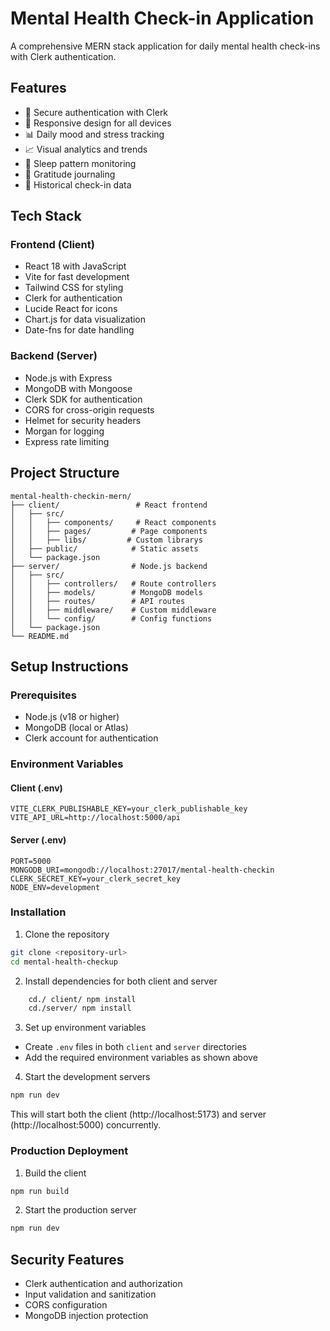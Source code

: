 # Mental Health Check-in Application

A comprehensive MERN stack application for daily mental health check-ins with Clerk authentication.

## Features

- 🔐 Secure authentication with Clerk
- 📱 Responsive design for all devices
- 📊 Daily mood and stress tracking
- 📈 Visual analytics and trends
- 🌙 Sleep pattern monitoring
- 🙏 Gratitude journaling
- 📅 Historical check-in data

## Tech Stack

### Frontend (Client)
- React 18 with JavaScript
- Vite for fast development
- Tailwind CSS for styling
- Clerk for authentication
- Lucide React for icons
- Chart.js for data visualization
- Date-fns for date handling

### Backend (Server)
- Node.js with Express
- MongoDB with Mongoose
- Clerk SDK for authentication
- CORS for cross-origin requests
- Helmet for security headers
- Morgan for logging
- Express rate limiting

## Project Structure

```
mental-health-checkin-mern/
├── client/                 # React frontend
│   ├── src/
│   │   ├── components/     # React components
│   │   ├── pages/         # Page components
│   │   ├── libs/         # Custom librarys
│   ├── public/            # Static assets
│   └── package.json
├── server/                # Node.js backend
│   ├── src/
│   │   ├── controllers/   # Route controllers
│   │   ├── models/        # MongoDB models
│   │   ├── routes/        # API routes
│   │   ├── middleware/    # Custom middleware
│   │   └── config/        # Config functions
│   └── package.json
└── README.md
```

## Setup Instructions

### Prerequisites
- Node.js (v18 or higher)
- MongoDB (local or Atlas)
- Clerk account for authentication

### Environment Variables

#### Client (.env)
```
VITE_CLERK_PUBLISHABLE_KEY=your_clerk_publishable_key
VITE_API_URL=http://localhost:5000/api
```

#### Server (.env)
```
PORT=5000
MONGODB_URI=mongodb://localhost:27017/mental-health-checkin
CLERK_SECRET_KEY=your_clerk_secret_key
NODE_ENV=development
```

### Installation

1. Clone the repository
```bash
git clone <repository-url>
cd mental-health-checkup
```

2. Install dependencies for both client and server
```bash
    cd./ client/ npm install
    cd./server/ npm install
```

3. Set up environment variables
- Create `.env` files in both `client` and `server` directories
- Add the required environment variables as shown above

4. Start the development servers
```bash
npm run dev
```

This will start both the client (http://localhost:5173) and server (http://localhost:5000) concurrently.

### Production Deployment

1. Build the client
```bash
npm run build
```

2. Start the production server
```bash
npm run dev
```
## Security Features

- Clerk authentication and authorization
- Input validation and sanitization
- CORS configuration
- MongoDB injection protection
